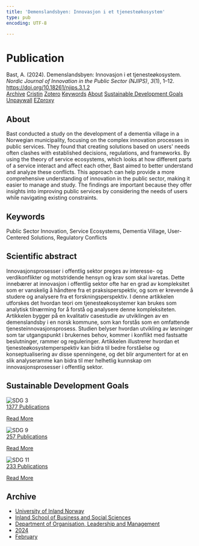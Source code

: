 ```yaml
---
title: 'Demenslandsbyen: Innovasjon i et tjenesteøkosystem'
type: pub
encoding: UTF-8

---
```

<h1>Publication</h1>
<article id="csl-bib-container-DQW33M59" class="csl-bib-container">
  <div class="csl-bib-body"> <div class="csl-entry">Bast, A. (2024). Demenslandsbyen: Innovasjon i et tjenesteøkosystem. <i>Nordic Journal of Innovation in the Public Sector (NJIPS)</i>, <i>3</i>(1), 1–12. <a href="https://doi.org/10.18261/njips.3.1.2">https://doi.org/10.18261/njips.3.1.2</a></div> </div>
  <div class="csl-bib-buttons">
    <a href="#taxonomy-article-DQW33M59" alt="archive" class="csl-bib-button">Archive</a>
    <a href="https://app.cristin.no/results/show.jsf?id=2250196" alt="Cristin" class="csl-bib-button">Cristin</a>
    <a href="http://zotero.org/groups/5881554/items/DQW33M59" alt="Zotero" class="csl-bib-button">Zotero</a>
    <a href="#keywords-article-DQW33M59" alt="keywords" class="csl-bib-button">Keywords</a>
    <a href="#about-article-DQW33M59" alt="about_pub" class="csl-bib-button">About</a>
    <a href="#sdg-article-DQW33M59" alt="sdg" class="csl-bib-button">Sustainable Development Goals</a>
    <a href="https://doi.org/10.18261/njips.3.1.2" alt="Unpaywall" class="csl-bib-button">Unpaywall</a>
    <a href="https://doi.org/10.18261/njips.3.1.2" alt="EZproxy" class="csl-bib-button">EZproxy</a>
  </div>
  <div id="csl-bib-meta-container-DQW33M59"></div>
</article>
<div id="csl-bib-meta-DQW33M59" class="csl-bib-meta">
  <article id="about-article-DQW33M59" class="about_pub-article">
    <h1>About</h1>
    Bast conducted a study on the development of a dementia village in a Norwegian municipality, focusing on the complex innovation processes in public services. They found that creating solutions based on users' needs often clashes with established decisions, regulations, and frameworks. By using the theory of service ecosystems, which looks at how different parts of a service interact and affect each other, Bast aimed to better understand and analyze these conflicts. This approach can help provide a more comprehensive understanding of innovation in the public sector, making it easier to manage and study. The findings are important because they offer insights into improving public services by considering the needs of users while navigating existing constraints.
  </article>
  <article id="keywords-article-DQW33M59" class="keywords-article">
    <h1>Keywords</h1>
    Public Sector Innovation, Service Ecosystems, Dementia Village, User-Centered Solutions, Regulatory Conflicts
  </article>
  <article id="abstract-article-DQW33M59" class="abstract-article">
    <h1>Scientific abstract</h1>
    Innovasjonsprosesser i offentlig sektor preges av interesse- og verdikonflikter og motstridende hensyn og krav som skal ivaretas. Dette innebærer at innovasjon i offentlig sektor ofte har en grad av kompleksitet som er vanskelig å håndtere fra et praksisperspektiv, og som er krevende å studere og analysere fra et forskningsperspektiv. I denne artikkelen utforskes det hvordan teori om tjenesteøkosystemer kan brukes som analytisk tilnærming for å forstå og analysere denne kompleksiteten. Artikkelen bygger på en kvalitativ casestudie av utviklingen av en demenslandsby i en norsk kommune, som kan forstås som en omfattende tjenesteinnovasjonsprosess. Studien belyser hvordan utvikling av løsninger som tar utgangspunkt i brukernes behov, kommer i konflikt med fastsatte beslutninger, rammer og reguleringer. Artikkelen illustrerer hvordan et tjenesteøkosystemperspektiv kan bidra til bedre forståelse og konseptualisering av disse spenningene, og det blir argumentert for at en slik analyseramme kan bidra til mer helhetlig kunnskap om innovasjonsprosesser i offentlig sektor.
  </article>
  <article id="sdg-article-DQW33M59" class="sdg-article">
    <h1>Sustainable Development Goals</h1>
    <div class="sdg-container"><div id="sdg3" class="sdg">
        <img src="{{< params subfolder >}}images/sdg/sdg03_en.png" class="image" alt="SDG 3">
        <div class="sdg-overlay">
          <a href="{{< params subfolder >}}en/archive/?sdg=3#archive" class="sdg-publication-count"><span>1377</span> Publications</a>
          <p><a href="https://sdgs.un.org/goals/goal3" class="sdg-read-more">Read More</a></p>
        </div>
      </div> <div id="sdg9" class="sdg">
        <img src="{{< params subfolder >}}images/sdg/sdg09_en.png" class="image" alt="SDG 9">
        <div class="sdg-overlay">
          <a href="{{< params subfolder >}}en/archive/?sdg=9#archive" class="sdg-publication-count"><span>257</span> Publications</a>
          <p><a href="https://sdgs.un.org/goals/goal9" class="sdg-read-more">Read More</a></p>
        </div>
      </div> <div id="sdg11" class="sdg">
        <img src="{{< params subfolder >}}images/sdg/sdg11_en.png" class="image" alt="SDG 11">
        <div class="sdg-overlay">
          <a href="{{< params subfolder >}}en/archive/?sdg=11#archive" class="sdg-publication-count"><span>233</span> Publications</a>
          <p><a href="https://sdgs.un.org/goals/goal11" class="sdg-read-more">Read More</a></p>
        </div>
      </div></div>
  </article>
  <article id="taxonomy-article-DQW33M59" class="taxonomy-article">
    <h1>Archive</h1>
    <ul>
      <li><a href="{{< params subfolder >}}en/archive/?key=3DCRN523">University of Inland Norway</a></li>
      <li><a href="{{< params subfolder >}}en/archive/?key=DU8Q9LN9">Inland School of Business and Social Sciences</a></li>
      <li><a href="{{< params subfolder >}}en/archive/?key=4LUWR3ZM">Department of Organisation, Leadership and Management</a></li>
      <li><a href="{{< params subfolder >}}en/archive/?key=TY5PNNUR">2024</a></li>
      <li><a href="{{< params subfolder >}}en/archive/?key=PGHBCBUN">February</a></li>
    </ul>
  </article>
</div>
